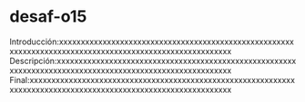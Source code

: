 # desaf-o15

Introducción:xxxxxxxxxxxxxxxxxxxxxxxxxxxxxxxxxxxxxxxxxxxxxxxxxxxxxxxxxxxxxxxxxxxxxxxxxxxxxxxxxxxxxxxxxxxxxxxxxxxxxxxxx
Descripción:xxxxxxxxxxxxxxxxxxxxxxxxxxxxxxxxxxxxxxxxxxxxxxxxxxxxxxxxxxxxxxxxxxxxxxxxxxxxxxxxxxxxxxxxxxxxxxxxxxxxxxxxxx
Final:xxxxxxxxxxxxxxxxxxxxxxxxxxxxxxxxxxxxxxxxxxxxxxxxxxxxxxxxxxxxxxxxxxxxxxxxxxxxxxxxxxxxxxxxxxxxxxxxxxxxxxxxxxxxxxxx
